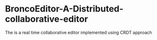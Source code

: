 # BroncoEditor-A-Distributed-collaborative-editor
The is a real time collaborative editor implemented using CRDT approach
